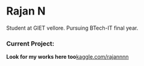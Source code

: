 # Rajan N 
Student at GIET vellore. Pursuing BTech-IT final year.

### Current Project:



**Look for my works here too**[kaggle.com/rajannnn](https://www.kaggle.com/rajannnn)
